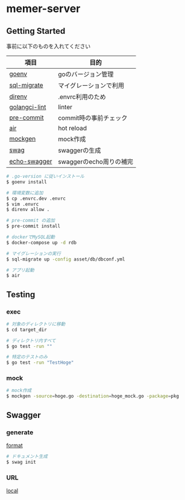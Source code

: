 # memer-server

## Getting Started

事前に以下のものを入れてください

|項目|目的|
|-|-|
|[goenv](https://github.com/syndbg/goenv)|goのバージョン管理|
|[sql-migrate](https://github.com/rubenv/sql-migrate)|マイグレーションで利用|
|[direnv](https://github.com/direnv/direnv)|.envrc利用のため|
|[golangci-lint](https://github.com/golangci/golangci-lint)|linter|
|[pre-commit](https://pre-commit.com)|commit時の事前チェック|
|[air](https://github.com/cosmtrek/air)|hot reload|
|[mockgen](https://github.com/golang/mock)|mock作成|
|[swag](https://github.com/swaggo/swag)|swaggerの生成|
|[echo-swagger](https://github.com/swaggo/echo-swagger)|swaggerのecho周りの補完|

```sh
# .go-version に従いインストール
$ goenv install

# 環境変数に追加
$ cp .envrc.dev .envrc
$ vim .envrc
$ direnv allow .

# pre-commit の追加
$ pre-commit install

# dockerでMySQL起動
$ docker-compose up -d rdb

# マイグレーションの実行
$ sql-migrate up -config asset/db/dbconf.yml

# アプリ起動
$ air
```

## Testing

### exec

```sh
# 対象のディレクトリに移動
$ cd target_dir

# ディレクトリ内すべて
$ go test -run ""

# 特定のテストのみ
$ go test -run "TestHoge"
```

### mock

```sh
# mock作成
$ mockgen -source=hoge.go -destination=hoge_mock.go -package=pkg
```

## Swagger

### generate

[format](https://github.com/swaggo/swag#general-api-info)

```sh
# ドキュメント生成
$ swag init
```

### URL
[local](http://localhost:1324/swagger/index.html)
